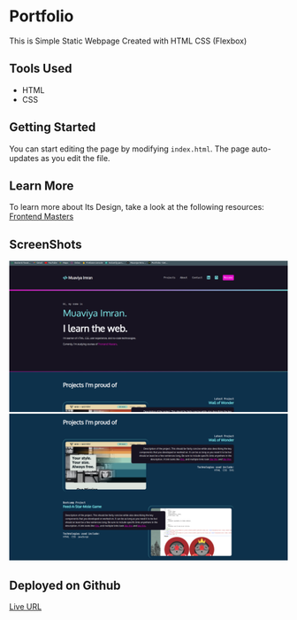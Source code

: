 # Portfolio

This is Simple Static Webpage Created with HTML CSS (Flexbox)

## Tools Used

- HTML
- CSS

## Getting Started

You can start editing the page by modifying `index.html`. The page auto-updates as you edit the file.

## Learn More

To learn more about Its Design, take a look at the following resources:
[Frontend Masters](https://frontendmasters.com/courses/css-grid-flexbox-v2/)

## ScreenShots

![Screenshot](/images/Screenshot1.png)
![Screenshot](/images/Screenshot2.png)

## Deployed on Github

[Live URL](https://muaviyaimran-portfolio.netlify.app/)
